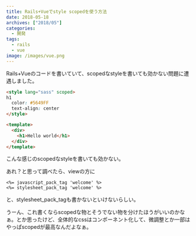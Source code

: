 ```yaml
---
title: Rails+Vueでstyle scopedを使う方法
date: 2018-05-18
archives: ["2018/05"]
categories:
  - 開発
tags:
  - rails
  - vue
image: /images/vue.png
---
```

Rails+Vueのコードを書いていて、scopedなstyleを書いても効かない問題に遭遇しました。

<!--more-->

```html
<style lang="sass" scoped>
h1
  color: #5649FF
  text-align: center
</style>

<template>
  <div>
    <h1>Hello world</h1>
  </div>
</template>
```

こんな感じのscopedなstyleを書いても効かない。

あれ？と思って調べたら、viewの方に

```
<%= javascript_pack_tag 'welcome' %>
<%= stylesheet_pack_tag 'welcome' %>
```

と、stylesheet_pack_tagも書かないといけないらしい。

うーん、これ書くならscopedな物とそうでない物を分けたほうがいいのかなぁ。とか思ったけど、全体的なcssはコンポーネント化して、微調整とか一部はやっぱscopedが最高なんだよなぁ。
